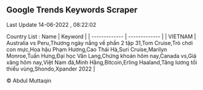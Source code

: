 

## Google Trends Keywords Scraper 
 
Last Update 14-06-2022 , 08:22:02

Country List :
 Name  | Keyword |
| ------------- | ------------- |
| VIETNAM | Australia vs Peru,Thương ngày nắng về phần 2 tập 31,Tom Cruise,Trò chơi con mực,Hoa hậu Phạm Hương,Cao Thái Hà,Suri Cruise,Marilyn Monroe,Tuấn Hưng,Đại học Văn Lang,Chứng khoán hôm nay,Canada vs,Giá xăng hôm nay,Việt Nam đá,Minh Hằng,Bitcoin,Erling Haaland,Tăng lương tối thiểu vùng,Shondo,Xpander 2022 |



© Abdul Muttaqin 
